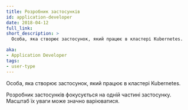 ```yaml
---
title: Розробник застосунків
id: application-developer
date: 2018-04-12
full_link: 
short_description: >
  Особа, яка створює застосунок, який працює в кластері Kubernetes.

aka:
- Application Developer
tags:
- user-type
---
```


Особа, яка створює застосунок, який працює в кластері Kubernetes.

<!--more-->

Розробник застосунків фокусується на одній частині застосунку. Масштаб їх уваги може значно варіюватися.
